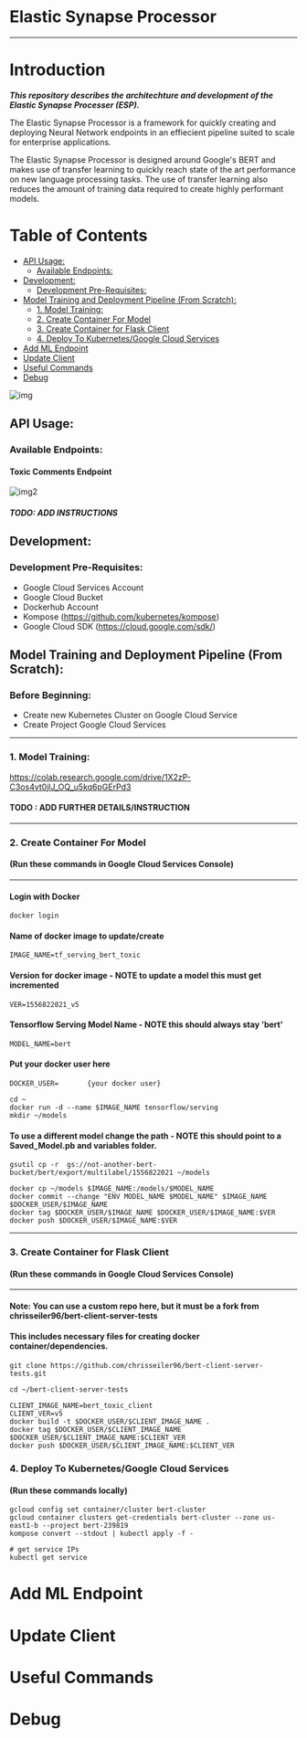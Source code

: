 # Elastic Synapse Processor

____

# Introduction

***This repository describes the architechture and development of the Elastic Synapse Processer (ESP).***

The Elastic Synapse Processor is a framework for quickly creating and deploying Neural Network endpoints in an effiecient pipeline suited to scale for enterprise applications.

The Elastic Synapse Processor is designed around Google's BERT and makes use of transfer learning to quickly reach state of the art performance on new language processing tasks. The use of transfer learning also reduces the amount of training data required to create highly performant models.



Table of Contents
=================

* [API Usage:](#api-usage)
    * [Available Endpoints:](#available-endpoints)
* [Development:](#development)
    * [Development Pre\-Requisites:](#development-pre-requisites)
* [Model Training and Deployment Pipeline (From Scratch):](#model-training-and-deployment-pipeline-from-scratch)
    * [1\. Model Training:](#1-model-training)
    * [2\. Create Container For Model](#2-create-container-for-model-run-these-commands-in-google-cloud-services-console)
    * [3\. Create Container for Flask Client](#3-create-container-for-flask-client-run-these-commands-in-google-cloud-services-console)
    * [4\. Deploy To Kubernetes/Google Cloud Services](#6-deploy-to-kubernetesgoogle-cloud-services)
* [Add ML Endpoint](#add-ml-endpoint)
* [Update Client](#update-client)
* [Useful Commands](#useful-commands)
* [Debug](#debug)


![img](https://i.imgur.com/VfvCPuH.jpg)

## API Usage: 
### Available Endpoints:
#### Toxic Comments Endpoint 
![img2](https://i.imgur.com/epVS7Hf.png)
##### TODO: ADD INSTRUCTIONS








## Development:
  ### Development Pre-Requisites:
  * Google Cloud Services Account
  * Google Cloud Bucket
  * Dockerhub Account
  * Kompose (https://github.com/kubernetes/kompose)
  * Google Cloud SDK (https://cloud.google.com/sdk/)
  



## Model Training and Deployment Pipeline (From Scratch):

### Before Beginning: 
* Create new Kubernetes Cluster on Google Cloud Service
* Create Project Google Cloud Services    

____

### 1. Model Training: 
  https://colab.research.google.com/drive/1X2zP-C3os4vt0jlJ_OQ_u5kq6pGErPd3
  #### TODO : ADD FURTHER DETAILS/INSTRUCTION
  
____
  
### 2. Create Container For Model
#### (Run these commands in Google Cloud Services Console)
____

#### Login with Docker
`docker login`

#### Name of docker image to update/create
`IMAGE_NAME=tf_serving_bert_toxic`  

#### Version for docker image - NOTE to update a model this must get incremented
`VER=1556822021_v5`

#### Tensorflow Serving Model Name - NOTE this should always stay 'bert'
`MODEL_NAME=bert`

#### Put your docker user here
`DOCKER_USER=       {your docker user} `

```
cd ~
docker run -d --name $IMAGE_NAME tensorflow/serving
mkdir ~/models
```

#### To use a different model change the path - NOTE this should point to a Saved_Model.pb and variables folder.
`gsutil cp -r  gs://not-another-bert-bucket/bert/export/multilabel/1556822021 ~/models`

```
docker cp ~/models $IMAGE_NAME:/models/$MODEL_NAME
docker commit --change "ENV MODEL_NAME $MODEL_NAME" $IMAGE_NAME $DOCKER_USER/$IMAGE_NAME
docker tag $DOCKER_USER/$IMAGE_NAME $DOCKER_USER/$IMAGE_NAME:$VER
docker push $DOCKER_USER/$IMAGE_NAME:$VER
```
 
____

### 3. Create Container for Flask Client
#### (Run these commands in Google Cloud Services Console)
____


#### Note: You can use a custom repo here, but it must be a fork from chrisseiler96/bert-client-server-tests
#### This includes necessary files for creating docker container/dependencies.
```
git clone https://github.com/chrisseiler96/bert-client-server-tests.git

cd ~/bert-client-server-tests

CLIENT_IMAGE_NAME=bert_toxic_client
CLIENT_VER=v5
docker build -t $DOCKER_USER/$CLIENT_IMAGE_NAME .
docker tag $DOCKER_USER/$CLIENT_IMAGE_NAME $DOCKER_USER/$CLIENT_IMAGE_NAME:$CLIENT_VER
docker push $DOCKER_USER/$CLIENT_IMAGE_NAME:$CLIENT_VER
 ```

  
### 4. Deploy To Kubernetes/Google Cloud Services
  #### (Run these commands locally)
  ```
  gcloud config set container/cluster bert-cluster
gcloud container clusters get-credentials bert-cluster --zone us-east1-b --project bert-239819
kompose convert --stdout | kubectl apply -f -

# get service IPs
kubectl get service 
```
  
# Add ML Endpoint

# Update Client


# Useful Commands

# Debug





